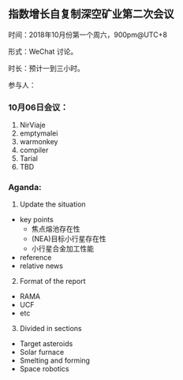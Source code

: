 ## 指数增长自复制深空矿业第二次会议

时间：2018年10月份第一个周六，900pm@UTC+8

形式：WeChat 讨论。

时长：预计一到三小时。

参与人：

### 10月06日会议：
1. NirViaje
2. emptymalei
3. warmonkey
4. compiler
5. Tarial
6. TBD

### Aganda:

1. Update the situation
  * key points
    * 焦点熔池存在性
    * (NEA)目标小行星存在性
    * 小行星合金加工性能
  * reference
  * relative news
2. Format of the report
  * RAMA
  * UCF
  * etc
3. Divided in sections
  * Target asteroids
  * Solar furnace
  * Smelting and forming
  * Space robotics
